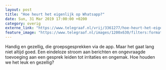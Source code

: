 ```yaml
---
layout: post
title: "Hoe heurt het eigenlijk op Whatsapp?"
date: Sun, 31 Mar 2019 17:00:00 +0200
category: overig
externe_link: "https://www.telegraaf.nl/vrij/3361277/hoe-heurt-het-eigenlijk-op-whatsapp"
feature_image: "https://www.telegraaf.nl/images/1200x630/filters:format(jpeg):quality(80)/cdn-kiosk-api.telegraaf.nl/053318ac-5158-11e9-967e-0217670beecd.png"
---
```


<p class="intro">Handig en gezellig, die groepsgesprekken via de app. Maar het gaat lang niet altijd goed. Een eindeloze stroom aan berichten en ongevraagde toevoeging aan een gesprek leiden tot irritaties en ongemak. Hoe houden we het leuk en gezellig?</p>
